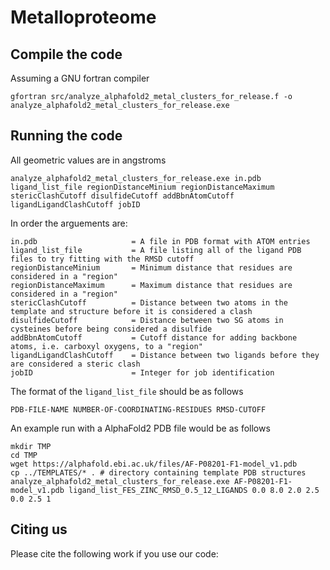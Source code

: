 # Metalloproteome


## Compile the code
Assuming a GNU fortran compiler 
```
gfortran src/analyze_alphafold2_metal_clusters_for_release.f -o analyze_alphafold2_metal_clusters_for_release.exe
```

## Running the code

All geometric values are in angstroms
```
analyze_alphafold2_metal_clusters_for_release.exe in.pdb ligand_list_file regionDistanceMinium regionDistanceMaximum stericClashCutoff disulfideCutoff addBbnAtomCutoff ligandLigandClashCutoff jobID
```

In order the arguements are:
```
in.pdb                     = A file in PDB format with ATOM entries
ligand_list_file           = A file listing all of the ligand PDB files to try fitting with the RMSD cutoff
regionDistanceMinium       = Minimum distance that residues are considered in a "region"
regionDistanceMaximum      = Maximum distance that residues are considered in a "region"
stericClashCutoff          = Distance between two atoms in the template and structure before it is considered a clash
disulfideCutoff            = Distance between two SG atoms in cysteines before being considered a disulfide 
addBbnAtomCutoff           = Cutoff distance for adding backbone atoms, i.e. carboxyl oxygens, to a "region" 
ligandLigandClashCutoff    = Distance between two ligands before they are considered a steric clash
jobID                      = Integer for job identification 
```

The format of the `ligand_list_file` should be as follows
```
PDB-FILE-NAME NUMBER-OF-COORDINATING-RESIDUES RMSD-CUTOFF
```

An example run with a AlphaFold2 PDB file would be as follows
```
mkdir TMP
cd TMP
wget https://alphafold.ebi.ac.uk/files/AF-P08201-F1-model_v1.pdb
cp ../TEMPLATES/* . # directory containing template PDB structures
analyze_alphafold2_metal_clusters_for_release.exe AF-P08201-F1-model_v1.pdb ligand_list_FES_ZINC_RMSD_0.5_12_LIGANDS 0.0 8.0 2.0 2.5 0.0 2.5 1
```
## Citing us
Please cite the following work if you use our code:
